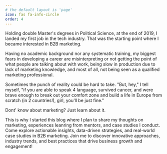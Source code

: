 ```yaml
---
# the default layout is 'page'
icon: fas fa-info-circle
order: 4
---
```



Holding double Master's degrees in Political Science, at the end of 2019, I landed my first job in the tech industry. That was the starting point where I became interested in B2B marketing.

Having no academic background nor any systematic training, my biggest fears in developing a career are misinterpreting or not getting the point of what people are talking about with work, being slow in production due to lack of marketing knowledge, and most of all, not being seen as a qualified marketing professional.

Sometimes the punch of reality could be hard to take. "But, hey," I tell myself, "if you are able to speak 4 language, survived cancer, and were brave enough to break out your comfort zone and build a life in Europe from scratch (in 2 countries!), girl, you'll be just fine."

Dont' know about marketing? Just learn about it.

This is why I started this blog where I plan to share my thoughts on marketing, experiences leanring from mentors, and case studies I conduct. Come explore actionable insights, data-driven strategies, and real-world case studies in B2B marketing. Join me to discover innovative approaches, industry trends, and best practices that drive business growth and engagement!
